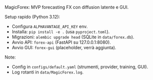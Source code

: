 MagicForex: MVP forecasting FX con diffusion latente e GUI.

Setup rapido (Python 3.12):
- Configura `ALPHAVANTAGE_API_KEY` env.
- Installa: `pip install -e .` (usa `pyproject.toml`).
- Migrazioni: `alembic upgrade head` (SQLite in `data/forex.db`).
- Avvio API: `forex-api` (FastAPI su 127.0.0.1:8080).
- Avvio GUI: `forex-gui` (placeholder, verrà aggiunta).

Note:
- Config in `configs/default.yaml` (strumenti, provider, training, GUI).
- Log rotanti in `data/MagicForex.log`.
